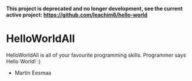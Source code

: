 **This project is deprecated and no longer development, see the current active project: https://github.com/leachim6/hello-world**

# HelloWorldAll
HelloWorldAll is all of your favourite programming skills. Programmer says Hello World! :)

- Martin Eesmaa